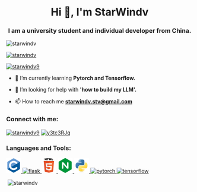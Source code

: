 <h1 align="center">Hi 👋, I'm StarWindv</h1>
<h3 align="center">I am a university student and individual developer from China.</h3>

<p align="left"> <img src="https://komarev.com/ghpvc/?username=starwindv&label=Profile%20views&color=0e75b6&style=flat" alt="starwindv" /> </p>

<p align="left"> <a href="https://github.com/ryo-ma/github-profile-trophy"><img src="https://github-profile-trophy.vercel.app/?username=starwindv" alt="starwindv" /></a> </p>

<p align="left"> <a href="https://twitter.com/starwindv9" target="blank"><img src="https://img.shields.io/twitter/follow/starwindv9?logo=twitter&style=for-the-badge" alt="starwindv9" /></a> </p>

- 🔭 I’m currently learning **Pytorch and Tensorflow.**

- 🤝 I’m looking for help with **'how to build my LLM'.**

- 📫 How to reach me **starwindv.stv@gmail.com**

<h3 align="left">Connect with me:</h3>
<p align="left">
<a href="https://twitter.com/starwindv9" target="blank"><img align="center" src="https://raw.githubusercontent.com/rahuldkjain/github-profile-readme-generator/master/src/images/icons/Social/twitter.svg" alt="starwindv9" height="30" width="40" /></a>
<a href="https://discord.gg/y3tc3RJq" target="blank"><img align="center" src="https://raw.githubusercontent.com/rahuldkjain/github-profile-readme-generator/master/src/images/icons/Social/discord.svg" alt="y3tc3RJq" height="30" width="40" /></a>
</p>

<h3 align="left">Languages and Tools:</h3>
<p align="left"> <a href="https://www.cprogramming.com/" target="_blank" rel="noreferrer"> <img src="https://raw.githubusercontent.com/devicons/devicon/master/icons/c/c-original.svg" alt="c" width="40" height="40"/> </a> <a href="https://flask.palletsprojects.com/" target="_blank" rel="noreferrer"> <img src="https://www.vectorlogo.zone/logos/pocoo_flask/pocoo_flask-icon.svg" alt="flask" width="40" height="40"/> </a> <a href="https://www.w3.org/html/" target="_blank" rel="noreferrer"> <img src="https://raw.githubusercontent.com/devicons/devicon/master/icons/html5/html5-original-wordmark.svg" alt="html5" width="40" height="40"/> </a> <a href="https://www.nginx.com" target="_blank" rel="noreferrer"> <img src="https://raw.githubusercontent.com/devicons/devicon/master/icons/nginx/nginx-original.svg" alt="nginx" width="40" height="40"/> </a> <a href="https://www.python.org" target="_blank" rel="noreferrer"> <img src="https://raw.githubusercontent.com/devicons/devicon/master/icons/python/python-original.svg" alt="python" width="40" height="40"/> </a> <a href="https://pytorch.org/" target="_blank" rel="noreferrer"> <img src="https://www.vectorlogo.zone/logos/pytorch/pytorch-icon.svg" alt="pytorch" width="40" height="40"/> </a> <a href="https://www.tensorflow.org" target="_blank" rel="noreferrer"> <img src="https://www.vectorlogo.zone/logos/tensorflow/tensorflow-icon.svg" alt="tensorflow" width="40" height="40"/> </a> </p>

<p>&nbsp;<img align="center" src="https://github-readme-stats.vercel.app/api?username=starwindv&show_icons=true&locale=en" alt="starwindv" /></p>
